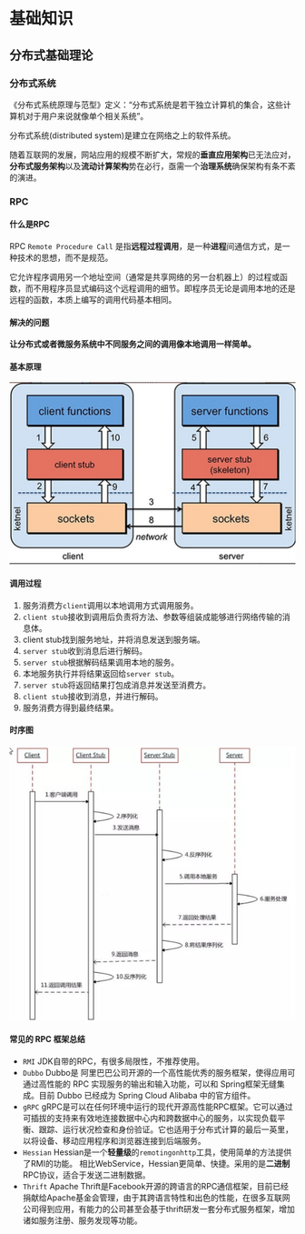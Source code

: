 # 基础知识

## 分布式基础理论

### 分布式系统 



《分布式系统原理与范型》定义：“分布式系统是若干独立计算机的集合，这些计算机对于用户来说就像单个相关系统”。

分布式系统(distributed system)是建立在网络之上的软件系统。

随着互联网的发展，网站应用的规模不断扩大，常规的**垂直应用架构**已无法应对，**分布式服务架构**以及**流动计算架构**势在必行，亟需一个**治理系统**确保架构有条不紊的演进。



### RPC

#### 什么是RPC

RPC `Remote Procedure Call` 是指**远程过程调用**，是一种**进程**间通信方式，是一种技术的思想，而不是规范。

它允许程序调用另一个地址空间（通常是共享网络的另一台机器上）的过程或函数，而不用程序员显式编码这个远程调用的细节。即程序员无论是调用本地的还是远程的函数，本质上编写的调用代码基本相同。

#### 解决的问题

**让分布式或者微服务系统中不同服务之间的调用像本地调用一样简单。**

#### 基本原理

![rpc原理](image/rpc.jpg ':size=50%')

#### 调用过程

1. 服务消费方`client`调用以本地调用方式调用服务。
2. `client stub`接收到调用后负责将方法、参数等组装成能够进行网络传输的消息体。
3. client stub找到服务地址，并将消息发送到服务端。
4. `server stub`收到消息后进行解码。
5. `server stub`根据解码结果调用本地的服务。
6. 本地服务执行并将结果返回给`server stub`。
7. `server stub`将返回结果打包成消息并发送至消费方。
8. `client stub`接收到消息，并进行解码。
9. 服务消费方得到最终结果。

#### 时序图

![RPC调用时序图](image/v2-619633f1a8ff09c38a0611b1a0d62afc_1440w.jpg)

#### 常见的 RPC 框架总结

- `RMI` JDK自带的RPC，有很多局限性，不推荐使用。
- `Dubbo` Dubbo是 阿里巴巴公司开源的一个高性能优秀的服务框架，使得应用可通过高性能的 RPC 实现服务的输出和输入功能，可以和 Spring框架无缝集成。目前 Dubbo 已经成为 Spring Cloud Alibaba 中的官方组件。
- `gRPC`  gRPC是可以在任何环境中运行的现代开源高性能RPC框架。它可以通过可插拔的支持来有效地连接数据中心内和跨数据中心的服务，以实现负载平衡、跟踪、运行状况检查和身份验证。它也适用于分布式计算的最后一英里，以将设备、移动应用程序和浏览器连接到后端服务。
- `Hessian` Hessian是一个**轻量级**的`remotingonhttp`工具，使用简单的方法提供了RMI的功能。 相比WebService，Hessian更简单、快捷。采用的是**二进制**RPC协议，适合于发送二进制数据。
- `Thrift` Apache Thrift是Facebook开源的跨语言的RPC通信框架，目前已经捐献给Apache基金会管理，由于其跨语言特性和出色的性能，在很多互联网公司得到应用，有能力的公司甚至会基于thrift研发一套分布式服务框架，增加诸如服务注册、服务发现等功能。